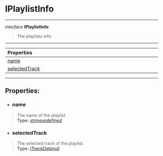 # IPlaylistInfo  
---  
*interface* **IPlaylistInfo**   
> The playlists info.  
---
| Properties <img width=1000/> |   
| :--- |   
| [name](#name) |   
| [selectedTrack](#selectedtrack) |   
---  
## Properties:  
- ### name  
> The name of the playlist.  
> **Type:** *[string](https://developer.mozilla.org/en-US/docs/Web/JavaScript/Reference/Global_Objects/string)[undefined](https://developer.mozilla.org/en-US/docs/Web/JavaScript/Reference/Global_Objects/undefined)*  
- ### selectedTrack  
> The selected track of the playlist.  
> **Type:** *[ITrackData](/docs/Track/ITrackData)[null](/docs/undefined/null)*  
